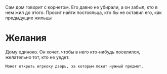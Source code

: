 Сам дом говорит с корнетом. Его давно не убирали, а он забыл, кто в нем жил до этого.
Просит найти постояльца, кто бы не оставил его, как предыдущие жильцы
# Желания
Дому одиноко. Он хочет, чтобы в него кто-нибудь поселился, желательно тот, кто не уедет.

	Может открыть игркоку дверь, за которым лежит нужный предмет.